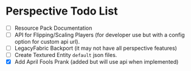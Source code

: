 # Perspective Todo List

 - [ ] Resource Pack Documentation  
 - [ ] API for Flipping/Scaling Players (for developer use but with a config option for custom api url).  
 - [ ] LegacyFabric Backport (it may not have all perspective features)  
 - [ ] Create Textured Entity `default` json files.  
 - [x] Add April Fools Prank (added but will use api when implemented)